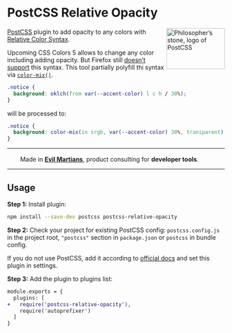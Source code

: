 # PostCSS Relative Opacity

<img align="right" width="135" height="95"
     title="Philosopher’s stone, logo of PostCSS"
     src="https://postcss.org/logo-leftp.svg">

[PostCSS] plugin to add opacity to any colors with [Relative Color Syntax].

Upcoming CSS Colors 5 allows to change any color including adding opacity.
But Firefox still [doesn’t support] this syntax. This tool partially polyfill
thi syntax via [`color-mix()`].

```css
.notice {
  background: oklch(from var(--accent-color) l c h / 30%);
}
```

will be processed to:

```css
.notice {
  background: color-mix(in srgb, var(--accent-color) 30%, transparent);
}
```

---

<img src="https://cdn.evilmartians.com/badges/logo-no-label.svg" alt="" width="22" height="16" />  Made in <b><a href="https://evilmartians.com/devtools?utm_source=NAME&utm_campaign=devtools-button&utm_medium=github">Evil Martians</a></b>, product consulting for <b>developer tools</b>.

---

[Relative Color Syntax]: https://www.w3.org/TR/css-color-5/#relative-color
[doesn’t support]:       https://caniuse.com/css-relative-colors
[`color-mix()`]:         https://developer.mozilla.org/en-US/docs/Web/CSS/color_value/color-mix
[PostCSS]:               https://github.com/postcss/postcss


## Usage

**Step 1:** Install plugin:

```sh
npm install --save-dev postcss postcss-relative-opacity
```

**Step 2:** Check your project for existing PostCSS config: `postcss.config.js`
in the project root, `"postcss"` section in `package.json`
or `postcss` in bundle config.

If you do not use PostCSS, add it according to [official docs]
and set this plugin in settings.

**Step 3:** Add the plugin to plugins list:

```diff
module.exports = {
  plugins: [
+   require('postcss-relative-opacity'),
    require('autoprefixer')
  ]
}
```

[official docs]: https://github.com/postcss/postcss#usage

